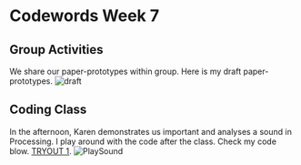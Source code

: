 # Codewords Week 7

## Group Activities
We share our paper-prototypes within group. Here is my draft paper- prototypes.
![draft](https://user-images.githubusercontent.com/68985217/94915513-62222880-04f0-11eb-963f-6f24dd6fb63b.gif)
## Coding Class
In the afternoon, Karen demonstrates us important and analyses a sound in Processing. I play around with the code after the class. Check my code blow.
[TRYOUT 1](https://faye12.github.io/CodeWord/majorProject/majorProject_tryout1/).
![PlaySound](https://user-images.githubusercontent.com/68985217/94915523-64848280-04f0-11eb-9ead-53945bc40def.gif)


